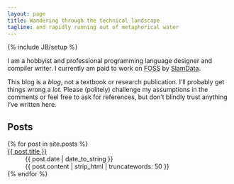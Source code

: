 ```yaml
---
layout: page
title: Wandering through the technical landscape
tagline: and rapidly running out of metaphorical water
---
```

{% include JB/setup %}

I am a hobbyist and professional programming language designer and compiler writer. I currently am paid to work on <abbr title="Free and Open Source Software">FOSS</abbr> by [SlamData](http://slamdata.com).

This blog is a _blog_, not a textbook or research publication. I’ll probably get things wrong a _lot_. Please (politely) challenge my assumptions in the comments or feel free to ask for references, but don’t blindly trust anything I’ve written here.

## Posts

<dl class="posts">
  {% for post in site.posts %}
    <dt><a href="{{ BASE_PATH }}{{ post.url }}">{{ post.title }}</a></dt>
    <dd><span>{{ post.date | date_to_string }}</span></dd>
    <dd><span>{{ post.content | strip_html | truncatewords: 50 }}</span></dd>
  {% endfor %}
</dl>

